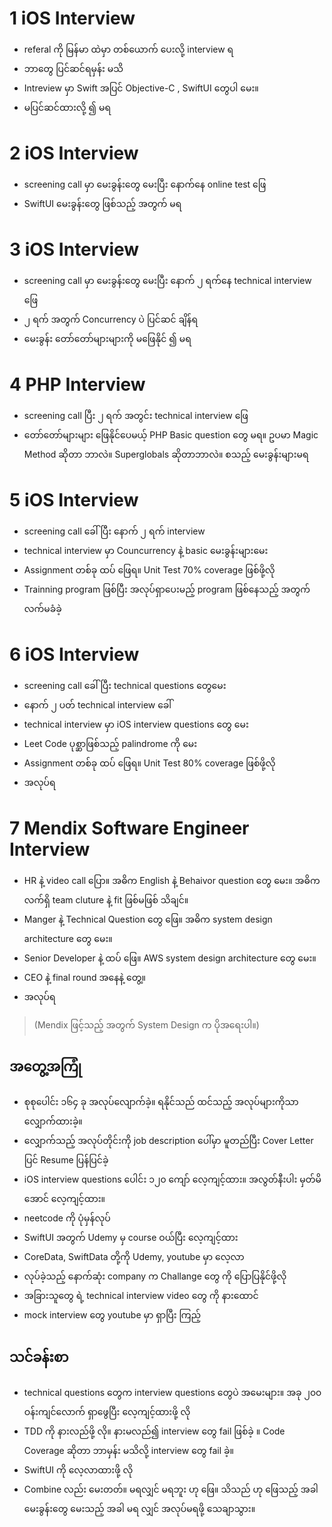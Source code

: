 # 1 iOS Interview

- referal ကို မြန်မာ ထဲမှာ တစ်ယောက် ပေးလို့ interview ရ
- ဘာတွေ ပြင်ဆင်ရမှန်း မသိ
- Intreview မှာ Swift အပြင် Objective-C , SwiftUI တွေပါ မေး။
- မပြင်ဆင်ထားလို့ ၍ မရ


# 2 iOS Interview

- screening call မှာ မေးခွန်းတွေ မေးပြီး နောက်နေ online test ဖြေ
- SwiftUI မေးခွန်းတွေ ဖြစ်သည့် အတွက် မရ

# 3 iOS Interview

- screening call မှာ မေးခွန်းတွေ မေးပြီး နောက် ၂ ရက်နေ technical interview ဖြေ
- ၂ ရက် အတွက် Concurrency ပဲ ပြင်ဆင် ချိန်ရ
- မေးခွန်း တော်တော်များများကို မဖြေနိုင် ၍ မရ


# 4 PHP Interview

- screening call ပြီး ၂ ရက် အတွင်း technical interview ဖြေ
- တော်တော်များများ ဖြေနိုင်ပေမယ့် PHP Basic question တွေ မရ။ ဥပမာ Magic Method ဆိုတာ ဘာလဲ။ Superglobals ဆိုတာဘာလဲ။ စသည့် မေးခွန်းများမရ


# 5 iOS Interview

- screening call ခေါ်ပြီး နောက် ၂ ရက် interview
- technical interview မှာ Councurrency နဲ့ basic မေးခွန်းများမေး
- Assignment တစ်ခု ထပ် ဖြေရ။ Unit Test 70% coverage ဖြစ်ဖို့လို
- Trainning program ဖြစ်ပြီး အလုပ်ရှာပေးမည့် program ဖြစ်နေသည့် အတွက် လက်မခံခဲ့

# 6 iOS Interview

- screening call ခေါ်ပြီး technical questions တွေမေး
- နောက် ၂ ပတ် technical interview ခေါ်
- technical interview မှာ iOS interview questions တွေ မေး
- Leet Code ပုစ္ဆာဖြစ်သည့် palindrome ကို မေး
- Assignment တစ်ခု ထပ် ဖြေရ။ Unit Test 80% coverage ဖြစ်ဖို့လို
- အလုပ်ရ

# 7 Mendix Software Engineer Interview

- HR နဲ့ video call ပြော။ အဓိက English နဲ့ Behaivor question တွေ မေး။ အဓိက လက်ရှိ team cluture နဲ့ fit ဖြစ်မဖြစ် သိချင်။
- Manger နဲ့ Technical Question တွေ ဖြေ။ အဓိက system design architecture တွေ မေး။
- Senior Developer နဲ့ ထပ် ဖြေ။ AWS system design architecture တွေ မေး။
- CEO နဲ့ final round အနေနဲ့ တွေ့။
- အလုပ်ရ
  
> (Mendix ဖြင့်သည့် အတွက် System Design က ပိုအရေးပါ။)


## အတွေ့အကြုံ

- စုစုပေါင်း ၁၆၄ ခု အလုပ်လျောက်ခဲ့။ ရနိုင်သည် ထင်သည့် အလုပ်များကိုသာ လျှောက်ထားခဲ့။
- လျှောက်သည့် အလုပ်တိုင်းကို job description ပေါ်မှာ မူတည်ပြီး Cover Letter ပြင် Resume ပြန်ပြင်ခဲ့
- iOS interview questions ပေါင်း ၁၂၀ ကျော် လေ့ကျင့်ထား။ အလွတ်နီးပါး မှတ်မိအောင် လေ့ကျင့်ထား။
- neetcode ကို ပုံမှန်လုပ်
- SwiftUI အတွက် Udemy မှ course ဝယ်ပြီး လေ့ကျင့်ထား
- CoreData, SwiftData တို့ကို Udemy, youtube မှာ လေ့လာ
- လုပ်ခဲ့သည့် နောက်ဆုံး company က Challange တွေ ကို ပြောပြနိုင်ဖို့လို
- အခြားသူတွေ ရဲ့ technical interview video တွေ ကို နားထောင်
- mock interview တွေ youtube မှာ ရှာပြီး ကြည့်

## သင်ခန်းစာ

- technical questions တွေက interview questions တွေပဲ အမေးများ။ အခု ၂၀၀ ဝန်းကျင်လောက် ရှာဖွေပြီး လေ့ကျင့်ထားဖို့ လို
- TDD ကို နားလည်ဖို့ လို။​ နားမလည်၍ interview တွေ fail ဖြစ်ခဲ့ ။ Code Coverage ဆိုတာ ဘာမှန်း မသိလို့ interview တွေ fail ခဲ့။
- SwiftUI ကို လေ့လာထားဖို့ လို
- Combine လည်း မေးတတ်။ မရလျှင် မရဘူး ဟု ဖြေ။ သိသည် ဟု ဖြေသည့် အခါ မေးခွန်းတွေ မေးသည့် အခါ မရ လျှင် အလုပ်မရဖို့ သေချာသွား။


